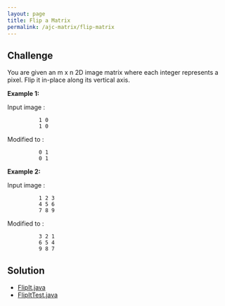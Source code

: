 ```yaml
---
layout: page
title: Flip a Matrix
permalink: /ajc-matrix/flip-matrix
---
```


## Challenge

You are given an m x n 2D image matrix where each integer represents a pixel. Flip it in-place along its vertical axis.

**Example 1:**

Input image :  

              1 0
              1 0

Modified to :

              0 1
              0 1

**Example 2:**

Input image :  

              1 2 3
              4 5 6
              7 8 9

Modified to :

              3 2 1
              6 5 4
              9 8 7

## Solution

* [FlipIt.java](https://github.com/amaljoyc/ajc-matrix/blob/master/src/main/java/amaljoyc/matrix/flipit/FlipIt.java)
* [FlipItTest.java](https://github.com/amaljoyc/ajc-matrix/blob/master/src/test/java/amaljoyc/matrix/flipit/FliptItTest.java)

